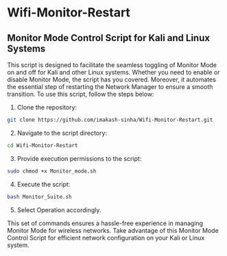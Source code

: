 # Wifi-Monitor-Restart
## 
## Monitor Mode Control Script for Kali and Linux Systems
This script is designed to facilitate the seamless toggling of Monitor Mode on and off for Kali and other Linux systems. Whether you need to enable or disable Monitor Mode, the script has you covered. Moreover, it automates the essential step of restarting the Network Manager to ensure a smooth transition.
To use this script, follow the steps below:

1. Clone the repository:

```bash
git clone https://github.com/imakash-sinha/Wifi-Monitor-Restart.git
```
 
2. Navigate to the script directory:
```bash
cd Wifi-Monitor-Restart
```

3. Provide execution permissions to the script:
```bash
sudo chmod +x Monitor_mode.sh
```

4. Execute the script:
```bash
bash Monitor_Suite.sh
```
5. Select Operation accordingly.

This set of commands ensures a hassle-free experience in managing Monitor Mode for wireless networks. Take advantage of this Monitor Mode Control Script for efficient network configuration on your Kali or Linux system.





